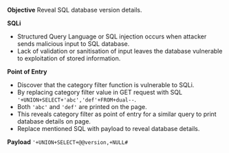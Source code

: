 **Objective**
Reveal SQL database version details.

**SQLi**
- Structured Query Language or SQL injection occurs when attacker sends malicious input to SQL database. 
- Lack of validation or sanitisation of input leaves the database vulnerable to exploitation of stored information.

**Point of Entry**
- Discover that the category filter function is vulnerable to SQLi. 
- By replacing category filter value in GET request with SQL `'+UNION+SELECT+'abc','def'+FROM+dual--`.
- Both `'abc'` and `'def'` are printed on the page. 
- This reveals category filter as point of entry for a similar query to print database details on page.
- Replace mentioned SQL with payload to reveal database details.

**Payload**
`'+UNION+SELECT+@@version,+NULL#`


